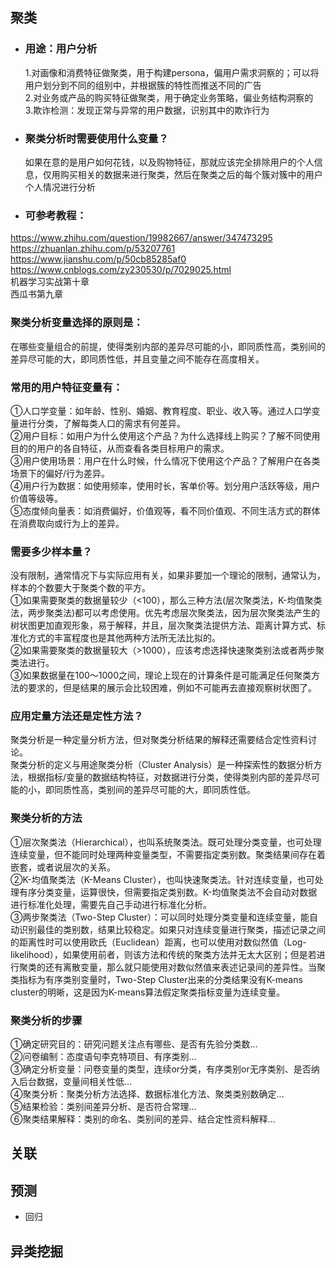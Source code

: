 ## 聚类  
- ### 用途：用户分析  
  1.对画像和消费特征做聚类，用于构建persona，偏用户需求洞察的；可以将用户划分到不同的组别中，并根据簇的特性而推送不同的广告  
  2.对业务或产品的购买特征做聚类，用于确定业务策略，偏业务结构洞察的  
  3.欺诈检测：发现正常与异常的用户数据，识别其中的欺诈行为
- ### 聚类分析时需要使用什么变量？
  如果在意的是用户如何花钱，以及购物特征，那就应该完全排除用户的个人信息，仅用购买相关的数据来进行聚类，然后在聚类之后的每个簇对簇中的用户个人情况进行分析
- ### 可参考教程：  
https://www.zhihu.com/question/19982667/answer/347473295  
https://zhuanlan.zhihu.com/p/53207761  
https://www.jianshu.com/p/50cb85285af0  
https://www.cnblogs.com/zy230530/p/7029025.html  
机器学习实战第十章  
西瓜书第九章

### 聚类分析变量选择的原则是：  
在哪些变量组合的前提，使得类别内部的差异尽可能的小，即同质性高，类别间的差异尽可能的大，即同质性低，并且变量之间不能存在高度相关。  
### 常用的用户特征变量有：  
①人口学变量：如年龄、性别、婚姻、教育程度、职业、收入等。通过人口学变量进行分类，了解每类人口的需求有何差异。  
②用户目标：如用户为什么使用这个产品？为什么选择线上购买？了解不同使用目的的用户的各自特征，从而查看各类目标用户的需求。  
③用户使用场景：用户在什么时候，什么情况下使用这个产品？了解用户在各类场景下的偏好/行为差异。  
④用户行为数据：如使用频率，使用时长，客单价等。划分用户活跃等级，用户价值等级等。  
⑤态度倾向量表：如消费偏好，价值观等，看不同价值观、不同生活方式的群体在消费取向或行为上的差异。
### 需要多少样本量？  
没有限制，通常情况下与实际应用有关，如果非要加一个理论的限制，通常认为，样本的个数要大于聚类个数的平方。  
①如果需要聚类的数据量较少（<100），那么三种方法(层次聚类法，K-均值聚类法，两步聚类法)都可以考虑使用。优先考虑层次聚类法，因为层次聚类法产生的树状图更加直观形象，易于解释，并且，层次聚类法提供方法、距离计算方式、标准化方式的丰富程度也是其他两种方法所无法比拟的。  
②如果需要聚类的数据量较大（>1000），应该考虑选择快速聚类别法或者两步聚类法进行。  
③如果数据量在100～1000之间，理论上现在的计算条件是可能满足任何聚类方法的要求的，但是结果的展示会比较困难，例如不可能再去直接观察树状图了。
### 应用定量方法还是定性方法？  
聚类分析是一种定量分析方法，但对聚类分析结果的解释还需要结合定性资料讨论。  
聚类分析的定义与用途聚类分析（Cluster Analysis）是一种探索性的数据分析方法，根据指标/变量的数据结构特征，对数据进行分类，使得类别内部的差异尽可能的小，即同质性高，类别间的差异尽可能的大，即同质性低。  
### 聚类分析的方法  
①层次聚类法（Hierarchical），也叫系统聚类法。既可处理分类变量，也可处理连续变量，但不能同时处理两种变量类型，不需要指定类别数。聚类结果间存在着嵌套，或者说层次的关系。  
②K-均值聚类法（K-Means Cluster），也叫快速聚类法。针对连续变量，也可处理有序分类变量，运算很快，但需要指定类别数。K-均值聚类法不会自动对数据进行标准化处理，需要先自己手动进行标准化分析。  
③两步聚类法（Two-Step Cluster）：可以同时处理分类变量和连续变量，能自动识别最佳的类别数，结果比较稳定。如果只对连续变量进行聚类，描述记录之间的距离性时可以使用欧氏（Euclidean）距离，也可以使用对数似然值（Log-likelihood），如果使用前者，则该方法和传统的聚类方法并无太大区别；但是若进行聚类的还有离散变量，那么就只能使用对数似然值来表述记录间的差异性。当聚类指标为有序类别变量时，Two-Step Cluster出来的分类结果没有K-means cluster的明晰，这是因为K-means算法假定聚类指标变量为连续变量。  
### 聚类分析的步骤  
①确定研究目的：研究问题关注点有哪些、是否有先验分类数…  
②问卷编制：态度语句李克特项目、有序类别…  
③确定分析变量：问卷变量的类型，连续or分类，有序类别or无序类别、是否纳入后台数据，变量间相关性低…  
④聚类分析：聚类分析方法选择、数据标准化方法、聚类类别数确定…  
⑤结果检验：类别间差异分析、是否符合常理…  
⑥聚类结果解释：类别的命名、类别间的差异、结合定性资料解释…
## 关联  
## 预测
- 回归
## 异类挖掘

